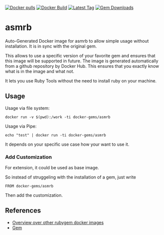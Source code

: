 [![Docker pulls](https://img.shields.io/docker/pulls/rubygem/asmrb.svg)](https://hub.docker.com/r/rubygem/asmrb/)
[![Docker Build](https://img.shields.io/docker/automated/rubygem/asmrb.svg)](https://hub.docker.com/r/rubygem/asmrb/)
[![Latest Tag](https://img.shields.io/github/tag/docker-rubygem/asmrb.svg)](https://hub.docker.com/r/rubygem/asmrb/)
[![Gem Downloads](https://img.shields.io/gem/dt/asmrb.svg)](https://rubygems.org/gems/asmrb/)
# asmrb

Auto-Generated Docker image for asmrb to allow simple usage without installation.
It is in sync with the original gem.

This allows to use a specific version of your favorite gem and ensures that this image will be supported in future.
The image is generated automatically from a github repository by Docker Hub.
This ensures that you exactly know what is in the image and what not.

It lets you use Ruby Tools without the need to install ruby on your machine.

## Usage

Usage via file system:

`docker run -v $(pwd):/work -ti docker-gems/asmrb`

Usage via Pipe:

`echo "test" | docker run -ti docker-gems/asmrb`

It depends on your specific use case how your want to use it.

### Add Customization

For extension, it could be used as base image.

So instead of struggeling with the installation of a gem, just write

`FROM docker-gems/asmrb`

Then add the customization.

## References

 - [Overview over other rubygem docker images](https://github.com/thinkbot/docker-rubygem)
 - [Gem](https://rubygems.org/gems/asmrb/)
